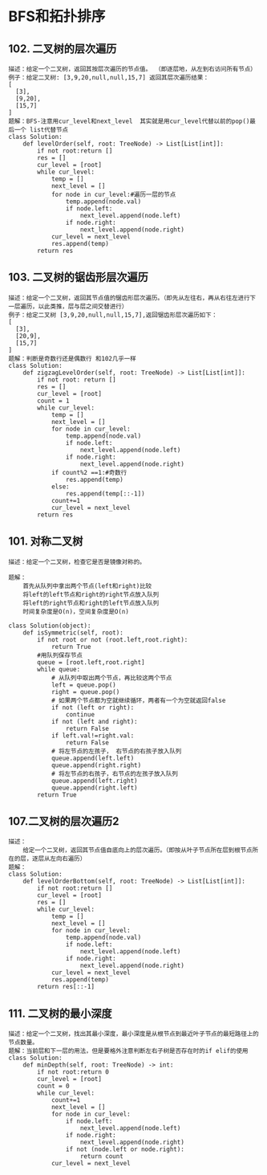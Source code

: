 # BFS和拓扑排序

## 102. 二叉树的层次遍历
    描述：给定一个二叉树，返回其按层次遍历的节点值。 （即逐层地，从左到右访问所有节点）
    例子：给定二叉树: [3,9,20,null,null,15,7] 返回其层次遍历结果：
    [
      [3],
      [9,20],
      [15,7]
    ]
    题解：BFS-注意用cur_level和next_level  其实就是用cur_level代替以前的pop()最后一个 list代替节点
    class Solution:
        def levelOrder(self, root: TreeNode) -> List[List[int]]:
            if not root:return []
            res = []
            cur_level = [root]
            while cur_level:
                temp = []
                next_level = []
                for node in cur_level:#遍历一层的节点
                    temp.append(node.val)
                    if node.left:
                        next_level.append(node.left)
                    if node.right:
                        next_level.append(node.right)
                cur_level = next_level
                res.append(temp)
            return res
## 103. 二叉树的锯齿形层次遍历
    描述：给定一个二叉树，返回其节点值的锯齿形层次遍历。（即先从左往右，再从右往左进行下一层遍历，以此类推，层与层之间交替进行）
    例子：给定二叉树 [3,9,20,null,null,15,7],返回锯齿形层次遍历如下：
    [
      [3],
      [20,9],
      [15,7]
    ]
    题解：判断是奇数行还是偶数行 和102几乎一样
    class Solution:
        def zigzagLevelOrder(self, root: TreeNode) -> List[List[int]]:
            if not root: return []
            res = []
            cur_level = [root]
            count = 1
            while cur_level:
                temp = []
                next_level = []
                for node in cur_level:
                    temp.append(node.val)
                    if node.left:
                        next_level.append(node.left)
                    if node.right:
                        next_level.append(node.right)
                if count%2 ==1:#奇数行
                    res.append(temp)
                else:
                    res.append(temp[::-1])
                count+=1
                cur_level = next_level
            return res
## 101. 对称二叉树
    描述：给定一个二叉树，检查它是否是镜像对称的。
 
    题解：
        首先从队列中拿出两个节点(left和right)比较
        将left的left节点和right的right节点放入队列
        将left的right节点和right的left节点放入队列
        时间复杂度是O(n)，空间复杂度是O(n)

    class Solution(object):
        def isSymmetric(self, root):
            if not root or not (root.left,root.right):
                return True
            #用队列保存节点
            queue = [root.left,root.right]
            while queue:
                # 从队列中取出两个节点，再比较这两个节点
                left = queue.pop()
                right = queue.pop()
                # 如果两个节点都为空就继续循环，两者有一个为空就返回false
                if not (left or right):
                    continue
                if not (left and right):
                    return False
                if left.val!=right.val:
                    return False
                # 将左节点的左孩子， 右节点的右孩子放入队列
                queue.append(left.left)
                queue.append(right.right)
                # 将左节点的右孩子，右节点的左孩子放入队列
                queue.append(left.right)
                queue.append(right.left)
            return True
## 107.二叉树的层次遍历2
    描述：
        给定一个二叉树，返回其节点值自底向上的层次遍历。（即按从叶子节点所在层到根节点所在的层，逐层从左向右遍历）
    题解：
    class Solution:
        def levelOrderBottom(self, root: TreeNode) -> List[List[int]]:
            if not root:return []
            cur_level = [root]
            res = []
            while cur_level:
                temp = []
                next_level = []
                for node in cur_level:
                    temp.append(node.val)
                    if node.left:
                        next_level.append(node.left)
                    if node.right:
                        next_level.append(node.right)
                cur_level = next_level
                res.append(temp)
            return res[::-1]
## 111. 二叉树的最小深度
    描述：给定一个二叉树，找出其最小深度，最小深度是从根节点到最近叶子节点的最短路径上的节点数量。
    题解：当前层和下一层的用法，但是要格外注意判断左右子树是否存在时的if elif的使用
    class Solution:
        def minDepth(self, root: TreeNode) -> int:
            if not root:return 0
            cur_level = [root]
            count = 0
            while cur_level:
                count+=1
                next_level = []
                for node in cur_level:
                    if node.left:
                        next_level.append(node.left)
                    if node.right:
                        next_level.append(node.right)
                    if not (node.left or node.right):
                        return count
                cur_level = next_level
            
                    
